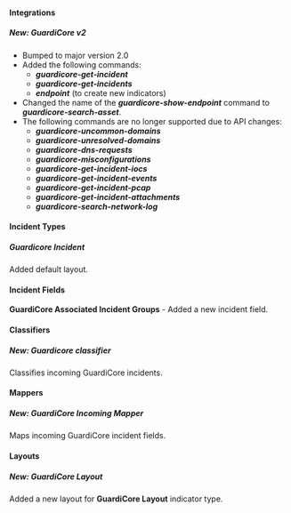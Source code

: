 
#### Integrations
##### New: GuardiCore v2
- Bumped to major version 2.0
- Added the following commands:
   - ***guardicore-get-incident***
   - ***guardicore-get-incidents***
   - ***endpoint*** (to create new indicators)
- Changed the name of the ***guardicore-show-endpoint*** command to ***guardicore-search-asset***.
- The following commands are no longer supported due to API changes: 
  - ***guardicore-uncommon-domains***
  - ***guardicore-unresolved-domains***
  - ***guardicore-dns-requests***
  - ***guardicore-misconfigurations***
  - ***guardicore-get-incident-iocs***
  - ***guardicore-get-incident-events***
  - ***guardicore-get-incident-pcap***
  - ***guardicore-get-incident-attachments***
  - ***guardicore-search-network-log***

#### Incident Types
##### Guardicore Incident
Added default layout.

#### Incident Fields
**GuardiCore Associated Incident Groups** - Added a new incident field.

#### Classifiers
##### New: Guardicore classifier
Classifies incoming GuardiCore incidents.

#### Mappers
##### New: GuardiCore Incoming Mapper
Maps incoming GuardiCore incident fields.

#### Layouts
##### New: GuardiCore Layout
Added a new layout for **GuardiCore Layout** indicator type.
